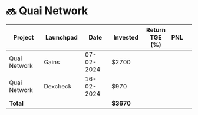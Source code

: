 # 🔜 Quai Network



<table data-full-width="true"><thead><tr><th width="152">Project</th><th width="138">Launchpad</th><th width="132">Date</th><th width="133">Invested</th><th>Return TGE (%)</th><th>PNL</th><th></th></tr></thead><tbody><tr><td>Quai Network</td><td>Gains</td><td>07-02-2024</td><td>$2700</td><td></td><td></td><td></td></tr><tr><td>Quai Network</td><td>Dexcheck</td><td>16-02-2024</td><td>$970</td><td></td><td></td><td></td></tr><tr><td><strong>Total</strong></td><td></td><td></td><td><strong>$3670</strong></td><td></td><td></td><td></td></tr></tbody></table>

